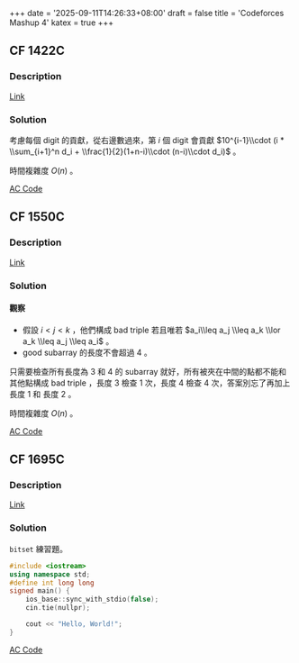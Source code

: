 +++
date = '2025-09-11T14:26:33+08:00'
draft = false
title = 'Codeforces Mashup 4'
katex = true
+++

## CF 1422C
### Description
[Link](https://codeforces.com/contest/1422/problem/C)

### Solution
考慮每個 digit 的貢獻，從右邊數過來，第 $i$ 個 digit 會貢獻 $10^{i-1}\\cdot (i * \\sum_{i+1}^n d_i + \\frac{1}{2}(1+n-i)\\cdot (n-i)\\cdot d_i)$ 。

時間複雜度 $O(n)$ 。

[AC Code](https://codeforces.com/contest/1422/submission/338028448)

## CF 1550C
### Description
[Link](https://codeforces.com/contest/1550/problem/C)

### Solution
#### 觀察
- 假設 $i<j<k$ ，他們構成 bad triple 若且唯若 $a_i\\leq a_j \\leq a_k \\lor a_k \\leq a_j \\leq a_i$ 。
- good subarray 的長度不會超過 $4$ 。

只需要檢查所有長度為 $3$ 和 $4$ 的 subarray 就好，所有被夾在中間的點都不能和其他點構成 bad triple ，長度 $3$ 檢查 $1$ 次，長度 $4$ 檢查 $4$ 次，答案別忘了再加上長度 $1$ 和 長度 $2$ 。

時間複雜度 $O(n)$ 。

[AC Code](https://codeforces.com/contest/1550/submission/338143767)

## CF 1695C
### Description
[Link](https://codeforces.com/contest/1695/problem/C)

### Solution
`bitset` 練習題。

```cpp
#include <iostream>
using namespace std;
#define int long long
signed main() {
    ios_base::sync_with_stdio(false);
    cin.tie(nullpr);

    cout << "Hello, World!";
}
```
[AC Code](https://codeforces.com/contest/1695/submission/338256083)

